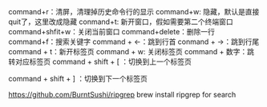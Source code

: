 command+r：清屏，清理掉历史命令行的显示
command+w: 隐藏，默认是直接quit了，这里改成隐藏
conmand+t:  新开窗口，假如需要第二个终端窗口
command+shfit+w：关闭当前窗口
command+delete：删除一行
command+f：搜索关键字
command + ←：跳到行首
conmand + →：跳到行尾
command + t：新开标签页
command + w: 关闭标签页
command + 数字：跳转对应标签页
command + shift + [ ：切换到上一个标签页

command + shift + ] ：切换到下一个标签页

https://github.com/BurntSushi/ripgrep
brew install ripgrep for search
